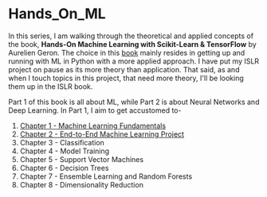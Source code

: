 # Hands_On_ML  
  
In this series, I am walking through the theoretical  and applied concepts of the book, **Hands-On Machine Learning with Scikit-Learn & TensorFlow** by Aurelien Geron. The choice in this [book](http://shop.oreilly.com/product/0636920052289.do) mainly resides in getting up and running with ML in Python with a more applied approach. I have put my ISLR project on pause as its more theory than application. That said, as and when I touch topics in this project, that need more theory, I'll be looking them up in the ISLR book.  
  
Part 1 of this book is all about ML, while Part 2 is about Neural Networks and Deep Learning. In Part 1, I aim to get accustomed to-  

1. [Chapter 1 - Machine Learning Fundamentals](https://github.com/aniruddha-panwar/Hands_On_ML/tree/master/Chapter%202%20-%20End-to-End%20Machine%20Learning%20Project)
2. [Chapter 2 - End-to-End Machine Learning Project](https://github.com/aniruddha-panwar/Hands_On_ML/tree/master/Chapter%202%20-%20End-to-End%20Machine%20Learning%20Project)
3. Chapter 3 - Classification
4. Chapter 4 - Model Training
5. Chapter 5 - Support Vector Machines
6. Chapter 6 - Decision Trees
7. Chapter 7 - Ensemble Learning and Random Forests
8. Chapter 8 - Dimensionality Reduction
